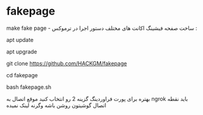 # fakepage
make fake page - ساخت صفحه فیشینگ اکانت های مختلف
دستور اجرا در ترموکس :

apt update

apt upgrade

git clone https://github.com/HACKGM/fakepage

cd fakepage

bash fakepage.sh

بهتره برای پورت فراوردینگ گزینه 2 رو انتخاب کنید 
موقع اتصال به 
ngrok
باید نقطه اتصال گوشیتون روشن باشه وگرنه لینک نمیده
